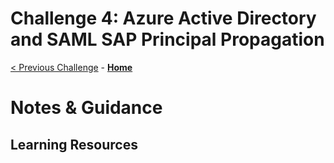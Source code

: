 # Challenge 4: Azure Active Directory and SAML SAP Principal Propagation

[< Previous Challenge](./03-GeodePattern.md) - **[Home](README.md)**

# Notes & Guidance



## Learning Resources
